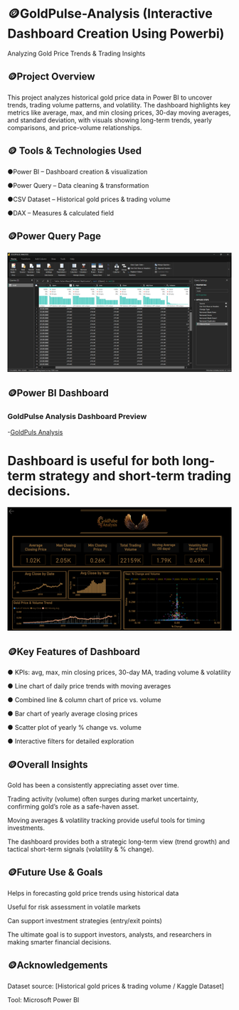 # 🪙GoldPulse-Analysis (Interactive Dashboard Creation Using Powerbi)
Analyzing Gold Price Trends & Trading Insights

## 🪙Project Overview
This project analyzes historical gold price data in Power BI to uncover trends, trading volume patterns, and volatility. The dashboard highlights key metrics like average, max, and min closing prices, 30-day moving averages, and standard deviation, with visuals showing long-term trends, yearly comparisons, and price-volume relationships.

## 🪙 Tools & Technologies Used

●Power BI – Dashboard creation & visualization

●Power Query – Data cleaning & transformation

●CSV Dataset – Historical gold prices & trading volume

●DAX – Measures & calculated field

## 🪙Power Query Page
<img src="https://github.com/Nandhunandy2910/GoldPulse-Analysis/blob/main/Power%20query.png">

## 🪙Power BI Dashboard

### GoldPulse Analysis Dashboard Preview
-<a href="https://github.com/Nandhunandy2910/GoldPulse-Analysis/blob/main/GOLDPULSE%20ANALYSIS.pbix">GoldPuls Analysis<a/>

# Dashboard is useful for both long-term strategy and short-term trading decisions.

<img src="https://github.com/Nandhunandy2910/GoldPulse-Analysis/blob/main/Dashboard%20screenshot.png">

## 🪙Key Features of Dashboard

● KPIs: avg, max, min closing prices, 30-day MA, trading volume & volatility

● Line chart of daily price trends with moving averages

● Combined line & column chart of price vs. volume

● Bar chart of yearly average closing prices

● Scatter plot of yearly % change vs. volume

● Interactive filters for detailed exploration

## 🪙Overall Insights

Gold has been a consistently appreciating asset over time.

Trading activity (volume) often surges during market uncertainty, confirming gold’s role as a safe-haven asset.

Moving averages & volatility tracking provide useful tools for timing investments.

The dashboard provides both a strategic long-term view (trend growth) and tactical short-term signals (volatility & % change).

## 🪙Future Use & Goals

Helps in forecasting gold price trends using historical data

Useful for risk assessment in volatile markets

Can support investment strategies (entry/exit points)

The ultimate goal is to support investors, analysts, and researchers in making smarter financial decisions.

## 🪙Acknowledgements
Dataset source: [Historical gold prices & trading volume / Kaggle Dataset]

Tool: Microsoft Power BI











